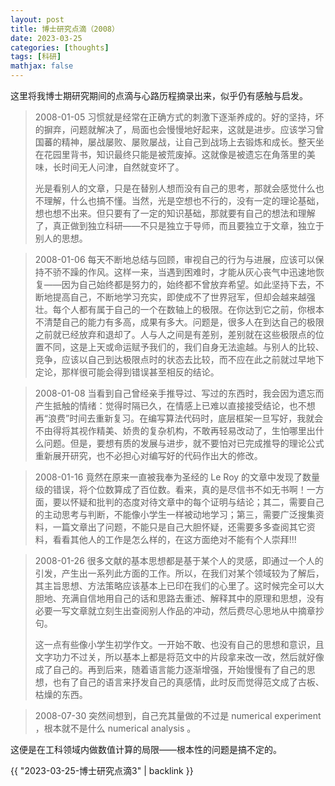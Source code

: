 ```yaml
---
layout: post
title: 博士研究点滴（2008）
date: 2023-03-25
categories: [thoughts]
tags: [科研]
mathjax: false
---
```


这里将我博士期研究期间的点滴与心路历程摘录出来，似乎仍有感触与启发。

> 2008-01-05 习惯就是经常在正确方式的刺激下逐渐养成的。好的坚持，坏的摒弃，问题就解决了，局面也会慢慢地好起来，这就是进步。应该学习曾国蕃的精神，屡战屡败、屡败屡战，让自己到战场上去锻炼和成长。整天坐在花园里背书，知识最终只能是被荒废掉。这就像是被遗忘在角落里的美味，长时间无人问津，自然就变坏了。
>
> 光是看别人的文章，只是在替别人想而没有自己的思考，那就会感觉什么也不理解，什么也搞不懂。当然，光是空想也不行的，没有一定的理论基础，想也想不出来。但只要有了一定的知识基础，那就要有自己的想法和理解了，真正做到独立科研——不只是独立于导师，而且要独立于文章，独立于别人的思想。

> 2008-01-06 每天不断地总结与回顾，审视自己的行为与进展，应该可以保持不骄不躁的作风。这样一来，当遇到困难时，才能从灰心丧气中迅速地恢复——因为自己始终都是努力的，始终都不曾放弃希望。如此坚持下去，不断地提高自己，不断地学习充实，即使成不了世界冠军，但却会越来越强壮。每个人都有属于自己的一个在数轴上的极限。在你达到它之前，你根本不清楚自己的能力有多高，成果有多大。问题是，很多人在到达自己的极限之前就已经放弃和退却了。人与人之间是有差别，差别就在这些极限点的位置不同，这是上天或命运赋予我们的，我们自身无法逾越。与别人的比较、竞争，应该以自己到达极限点时的状态去比较，而不应在此之前就过早地下定论，那样很可能会得到错误甚至相反的结论。

> 2008-01-08 当看到自己曾经亲手推导过、写过的东西时，我会因为遗忘而产生抵触的情绪：觉得时隔已久，在情感上已难以直接接受结论，也不想再“浪费”时间去重新复习。在编写算法代码时，底层框架一旦写好，我就会不由得将其视作精美、娇贵的复杂机构，不敢再轻易改动了，生怕哪里出什么问题。但是，要想有质的发展与进步，就不要怕对已完成推导的理论公式重新展开研究，也不必担心对编写好的代码作出大的修改。

> 2008-01-16 竟然在原来一直被我奉为圣经的 Le Roy 的文章中发现了数量级的错误，将个位数算成了百位数。看来，真的是尽信书不如无书啊！一方面，要以怀疑和批判的态度对待文章中的每个证明与结论；其二，需要自己的主动思考与判断，不能像小学生一样被动地学习；第三，需要广泛搜集资料，一篇文章出了问题，不能只是自己大胆怀疑，还需要多多查阅其它资料，看看其他人的工作是怎么样的，在这方面绝对不能有个人崇拜!!!

> 2008-01-26 很多文献的基本思想都是基于某个人的灵感，即通过一个人的引发，产生出一系列此方面的工作。所以，在我们对某个领域较为了解后，其主旨思想、方法策略应该基本上已印在我们的心里了。这时候完全可以大胆地、充满自信地用自己的话和思路去重述、解释其中的原理和思想，没有必要一写文章就立刻生出查阅别人作品的冲动，然后费尽心思地从中摘章抄句。
> 
> 这一点有些像小学生初学作文。一开始不敢、也没有自己的思想和意识，且文字功力不过关，所以基本上都是将范文中的片段拿来改一改，然后就好像成了自己的。再到后来，随着语言能力逐渐增强，开始慢慢有了自己的思想，也有了自己的语言来抒发自己的真感情，此时反而觉得范文成了古板、枯燥的东西。

> 2008-07-30 突然间想到，自己充其量做的不过是 numerical experiment ，根本就不是什么 numerical analysis 。

这便是在工科领域内做数值计算的局限——根本性的问题是搞不定的。

{{ "2023-03-25-博士研究点滴3" | backlink }}
